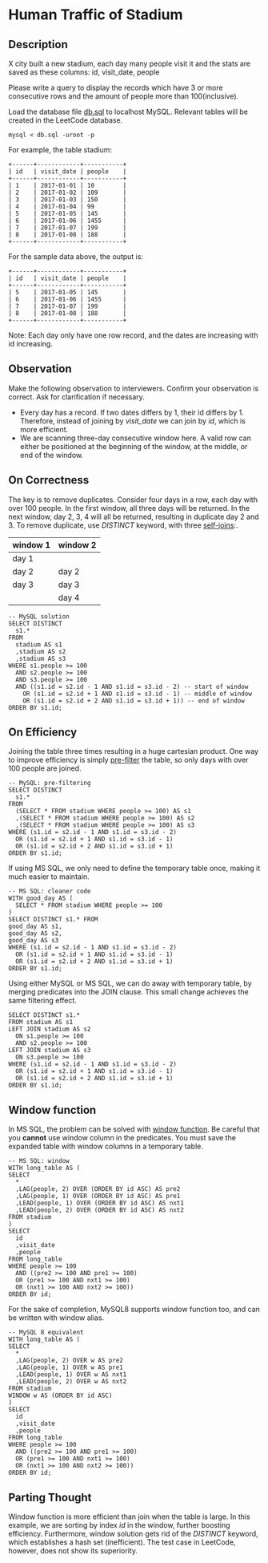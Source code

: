 # Human Traffic of Stadium

## Description
X city built a new stadium, each day many people visit it and the stats are saved as these columns: id, visit_date, people

Please write a query to display the records which have 3 or more consecutive rows and the amount of people more than 100(inclusive).

Load the database file [db.sql](db.sql) to localhost MySQL. Relevant tables will be created in the LeetCode database. 
```
mysql < db.sql -uroot -p
```

For example, the table stadium:
```
+------+------------+-----------+
| id   | visit_date | people    |
+------+------------+-----------+
| 1    | 2017-01-01 | 10        |
| 2    | 2017-01-02 | 109       |
| 3    | 2017-01-03 | 150       |
| 4    | 2017-01-04 | 99        |
| 5    | 2017-01-05 | 145       |
| 6    | 2017-01-06 | 1455      |
| 7    | 2017-01-07 | 199       |
| 8    | 2017-01-08 | 188       |
+------+------------+-----------+
```
For the sample data above, the output is:
```
+------+------------+-----------+
| id   | visit_date | people    |
+------+------------+-----------+
| 5    | 2017-01-05 | 145       |
| 6    | 2017-01-06 | 1455      |
| 7    | 2017-01-07 | 199       |
| 8    | 2017-01-08 | 188       |
+------+------------+-----------+
```
Note:
Each day only have one row record, and the dates are increasing with id increasing.

## Observation
Make the following observation to interviewers. Confirm your observation is correct. Ask for clarification if necessary.
* Every day has a record. If two dates differs by 1, their id differs by 1. Therefore, instead of joining by *visit_date* we can join by *id*, which is more efficient.
* We are scanning three-day consecutive window here. A valid row can either be positioned at the beginning of the window, at the middle, or end of the window.

## On Correctness
The key is to remove duplicates. Consider four days in a row, each day with over 100 people. In the first window, all three days will be returned. In the next window, day 2, 3, 4 will all be returned, resulting in duplicate day 2 and 3. To remove duplicate, use *DISTINCT* keyword, with three [self-joins]( mysql_simple.sql):.

| window 1 | window 2 | 
|----|-----------|
| day 1|           |
| day 2| day 2 |
| day 3| day 3 |
|          | day 4 |

```
-- MySQL solution
SELECT DISTINCT 
  s1.* 
FROM
  stadium AS s1
  ,stadium AS s2
  ,stadium AS s3
WHERE s1.people >= 100 
  AND s2.people >= 100 
  AND s3.people >= 100 
  AND ((s1.id = s2.id - 1 AND s1.id = s3.id - 2) -- start of window
    OR (s1.id = s2.id + 1 AND s1.id = s3.id - 1) -- middle of window
    OR (s1.id = s2.id + 2 AND s1.id = s3.id + 1)) -- end of window
ORDER BY s1.id; 
```


## On Efficiency
Joining the table three times resulting in a huge cartesian product. One way to improve efficiency is simply [pre-filter](mssql_pre_filter.sql) the table, so only days with over 100 people are joined. 

```
-- MySQL: pre-filtering
SELECT DISTINCT 
  s1.* 
FROM
  (SELECT * FROM stadium WHERE people >= 100) AS s1
  ,(SELECT * FROM stadium WHERE people >= 100) AS s2
  ,(SELECT * FROM stadium WHERE people >= 100) AS s3
WHERE (s1.id = s2.id - 1 AND s1.id = s3.id - 2) 
  OR (s1.id = s2.id + 1 AND s1.id = s3.id - 1) 
  OR (s1.id = s2.id + 2 AND s1.id = s3.id + 1)
ORDER BY s1.id;
```

If using MS SQL, we only need to define the temporary table once, making it much easier to maintain.

```
-- MS SQL: cleaner code
WITH good_day AS (
  SELECT * FROM stadium WHERE people >= 100
)
SELECT DISTINCT s1.* FROM
good_day AS s1,
good_day AS s2,
good_day AS s3
WHERE (s1.id = s2.id - 1 AND s1.id = s3.id - 2) 
  OR (s1.id = s2.id + 1 AND s1.id = s3.id - 1) 
  OR (s1.id = s2.id + 2 AND s1.id = s3.id + 1)
ORDER BY s1.id;
```

Using either MySQL or MS SQL, we can do away with temporary table, by merging predicates into the JOIN clause. This small change achieves the same filtering effect.

```
SELECT DISTINCT s1.* 
FROM stadium AS s1
LEFT JOIN stadium AS s2
  ON s1.people >= 100
  AND s2.people >= 100
LEFT JOIN stadium AS s3
  ON s3.people >= 100
WHERE (s1.id = s2.id - 1 AND s1.id = s3.id - 2) 
  OR (s1.id = s2.id + 1 AND s1.id = s3.id - 1) 
  OR (s1.id = s2.id + 2 AND s1.id = s3.id + 1)
ORDER BY s1.id;
```

## Window function
In MS SQL, the problem can be solved with [window function](mssql_window.sql). Be careful that you __cannot__ use window column in the predicates. You must save the expanded table with window columns in a temporary table.

```
-- MS SQL: window
WITH long_table AS (
SELECT
  *
  ,LAG(people, 2) OVER (ORDER BY id ASC) AS pre2
  ,LAG(people, 1) OVER (ORDER BY id ASC) AS pre1
  ,LEAD(people, 1) OVER (ORDER BY id ASC) AS nxt1
  ,LEAD(people, 2) OVER (ORDER BY id ASC) AS nxt2
FROM stadium
)
SELECT
  id
  ,visit_date
  ,people
FROM long_table
WHERE people >= 100
  AND ((pre2 >= 100 AND pre1 >= 100) 
  OR (pre1 >= 100 AND nxt1 >= 100) 
  OR (nxt1 >= 100 AND nxt2 >= 100))
ORDER BY id;
```

For the sake of completion, MySQL8 supports window function too, and can be written with window alias.

```
-- MySQL 8 equivalent
WITH long_table AS (
SELECT
  *
  ,LAG(people, 2) OVER w AS pre2
  ,LAG(people, 1) OVER w AS pre1
  ,LEAD(people, 1) OVER w AS nxt1
  ,LEAD(people, 2) OVER w AS nxt2
FROM stadium
WINDOW w AS (ORDER BY id ASC)
)
SELECT
  id
  ,visit_date
  ,people
FROM long_table
WHERE people >= 100
  AND ((pre2 >= 100 AND pre1 >= 100) 
  OR (pre1 >= 100 AND nxt1 >= 100) 
  OR (nxt1 >= 100 AND nxt2 >= 100))
ORDER BY id;
```

## Parting Thought
Window function is more efficient than join when the table is large. In this example, we are sorting by index *id* in the window, further boosting efficiency. Furthermore, window solution gets rid of the *DISTINCT* keyword, which establishes a hash set (inefficient). The test case in LeetCode, however, does not show its superiority.

